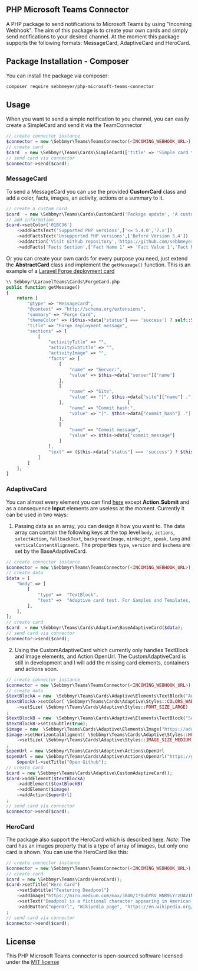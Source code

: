 ## PHP Microsoft Teams Connector

A PHP package to send notifications to Microsoft Teams by using "Incoming Webhook". The aim of this package is to create your own cards and simply send notifications to your desired channel. At the moment this package supports the following formats: MessageCard, AdaptiveCard and HeroCard.

## Package Installation - Composer

You can install the package via composer:

```bash
composer require sebbmeyer/php-microsoft-teams-connector
```

## Usage

When you want to send a simple notification to you channel, you can easily create a SimpleCard and send it via the TeamConnector

```php
// create connector instance
$connector = new \Sebbmyr\Teams\TeamsConnector(<INCOMING_WEBHOOK_URL>);
// create card
$card  = new \Sebbmyr\Teams\Cards\SimpleCard(['title' => 'Simple card title', 'text' => 'Simple card text']);
// send card via connector
$connector->send($card);
```

### MessageCard

To send a MessageCard you can use the provided **CustomCard** class and add a color, facts, images, an activity, actions or a summary to it.

```php
// create a custom card
$card  = new \Sebbmyr\Teams\Cards\CustomCard('Package update', 'A custom card class was added to the package.');
// add information
$card->setColor('01BC36')
    ->addFactsText('Supported PHP versions',['<= 5.4.0','7.x'])
    ->addFactsText('Unsupported PHP versions',['Before Version 5.4'])
    ->addAction('Visit Github repository','https://github.com/sebbmeyer/php-microsoft-teams-connector')
    ->addFacts('Facts Section',['Fact Name 1' => 'Fact Value 1','Fact Name 2' => 'Fact Value 2']);
```

Or you can create your own cards for every purpose you need, just extend the **AbstractCard** class and implement the `getMessage()` function. This is an example of a [Laravel Forge deployment card](https://github.com/sebbmeyer/laravel-teams-connector)

```php
\\ Sebbmyr\LaravelTeams\Cards\ForgeCard.php
public function getMessage()
{
    return [
        "@type" => "MessageCard",
        "@context" => "http://schema.org/extensions",
        "summary" => "Forge Card",
        "themeColor" => ($this->data["status"] === 'success') ? self::STATUS_SUCCESS : self::STATUS_ERROR,
        "title" => "Forge deployment message",
        "sections" => [
            [
                "activityTitle" => "",
                "activitySubtitle" => "",
                "activityImage" => "",
                "facts" => [
                    [
                        "name" => "Server:",
                        "value" => $this->data["server"]['name']
                    ],
                    [
                        "name" => "Site",
                        "value" => "[". $this->data["site"]["name"] ."](http://". $this->data["site"]["name"] .")"
                    ],                        [
                        "name" => "Commit hash:",
                        "value" => "[". $this->data["commit_hash"] ."](". $this->data["commit_url"] .")"
                    ],
                    [
                        "name" => "Commit message",
                        "value" => $this->data["commit_message"]
                    ]
                ],
                "text" => ($this->data["status"] === 'success') ? $this->data["commit_author"] ." deployed some fresh code!" : "Something went wrong :/"
            ]
        ]
    ];
}
```

### AdaptiveCard

You can almost every element you can find [here](https://adaptivecards.io/explorer/) except **Action.Submit** and as a consequence **Input** elements are useless at the moment. Currently it can be used in two ways:

1) Passing data as an array, you can design it how you want to. The data array can contain the following keys at the top level `body`, `actions`, `selectAction`, `fallbackText`, `backgroundImage`, `minHeight`, `speak`, `lang` and `verticalContentAlignment`. The properties `type`, `version` and `$schema` are set by the BaseAdaptiveCard.

```php
// create connector instance
$connector = new \Sebbmyr\Teams\TeamsConnector(<INCOMING_WEBHOOK_URL>);
// create data
$data = [
    "body" => [
        [
            "type" =>  "TextBlock",
            "text" =>  "Adaptive card test. For Samples and Templates, see https://adaptivecards.io/samples](https://adaptivecards.io/samples)",
        ],
    ],
];
// create card
$card  = new \Sebbmyr\Teams\Cards\Adaptive\BaseAdaptiveCard($data);
// send card via connector
$connector->send($card);
```

2) Using the CustomAdaptiveCard which currently only handles TextBlock and Image elements, and Action.OpenUrl. The CustomAdaptiveCard is still in development and I will add the missing card elements, containers and actions soon.

```php
// create connector instance
$connector = new \Sebbmyr\Teams\TeamsConnector(<INCOMING_WEBHOOK_URL>);
// create data
$textBlockA = new  \Sebbmyr\Teams\Cards\Adaptive\Elements\TextBlock("Adaptive card");
$textBlockA->setColor( \Sebbmyr\Teams\Cards\Adaptive\Styles::COLORS_WARNING)
    ->setSize( \Sebbmyr\Teams\Cards\Adaptive\Styles::FONT_SIZE_LARGE)
;
$textBlockB = new  \Sebbmyr\Teams\Cards\Adaptive\Elements\TextBlock("Supported by composer package sebbmeyer/php-microsoft-teams-connector");
$textBlockB->setIsSubtle(true);
$image = new  \Sebbmyr\Teams\Cards\Adaptive\Elements\Image("https://adaptivecards.io/content/cats/1.png");
$image->setHorizontalAligment( \Sebbmyr\Teams\Cards\Adaptive\Styles::HORIZONTAL_ALIGNMENT_CENTER)
    ->setSize( \Sebbmyr\Teams\Cards\Adaptive\Styles::IMAGE_SIZE_MEDIUM)
;
$openUrl = new \Sebbmyr\Teams\Cards\Adaptive\Actions\OpenUrl
$openUrl = new \Sebbmyr\Teams\Cards\Adaptive\Actions\OpenUrl("https://github.com/sebbmeyer/php-microsoft-teams-connector");
    $openUrl->setTitle("Open Github");
// create card
$card = new \Sebbmyr\Teams\Cards\Adaptive\CustomAdaptiveCard();
$card->addElement($textBlockA)
    ->addElement($textBlockB)
    ->addElement($image)
    ->addAction($openUrl)
;
// send card via connector
$connector->send($card);
```

### HeroCard

The package also support the HeroCard which is described [here](https://docs.microsoft.com/en-us/microsoftteams/platform/task-modules-and-cards/cards/cards-reference#hero-card). *Note:* The card has an images property that is a type of array of images, but only one card is shown. You can use the HeroCard like this:

```php
// create connector instance
$connector = new \Sebbmyr\Teams\TeamsConnector(<INCOMING_WEBHOOK_URL>);
// create card
$card = new \Sebbmyr\Teams\Cards\HeroCard();
$card->setTitle("Hero Card")
    ->setSubtitle("Featuring Deadpool")
    ->addImage("https://miro.medium.com/max/3840/1*0ubYRV_WNR9iYrzUAVINHw.jpeg")
    ->setText("Deadpool is a fictional character appearing in American comic books published by Marvel Comics. Created by writer Fabian Nicieza and artist/writer Rob Liefeld, the character first appeared in The New Mutants #98 (cover-dated February 1991). Initially Deadpool was depicted as a supervillain when he made his first appearance in The New Mutants and later in issues of X-Force, but later evolved into his more recognizable antiheroic persona. Deadpool, whose real name is Wade Winston Wilson, is a disfigured mercenary with the superhuman ability of an accelerated healing factor and physical prowess. The character is known as the \"Merc with a Mouth\" because of his tendency to talk and joke constantly, including breaking the fourth wall for humorous effect and running gags.")
    ->addButton("openUrl", "Wikipedia page", "https://en.wikipedia.org/wiki/Deadpool")
;
// send card via connector
$connector->send($card);
```

## License

This PHP Microsoft Teams connector is open-sourced software licensed under the [MIT license](http://opensource.org/licenses/MIT)
